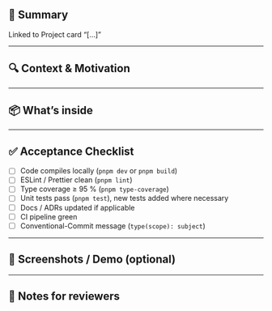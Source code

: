 <!--
  PULL REQUEST TEMPLATE
  ==================================================
  Keep the headings, replace the bracketed text.
  Lines that start with "<!--" will not be rendered.
-->

## 🚀 Summary

<!-- One-sentence description of what this PR delivers.
     Use present tense, no punctuation at the end. -->

Linked to Project card “[…]”

---

## 🔍 Context & Motivation

<!-- Why is this change needed? What problem does it solve?
     Reference ADRs or Discussions if relevant. -->

---

## 📦 What’s inside

<!-- Short bullet list of high-level changes.
     Example:
     - add tsconfig strict flags
     - replace X with Y
-->

---

## ✅ Acceptance Checklist

- [ ] Code compiles locally (`pnpm dev` or `pnpm build`)
- [ ] ESLint / Prettier clean (`pnpm lint`)
- [ ] Type coverage ≥ 95 % (`pnpm type-coverage`)
- [ ] Unit tests pass (`pnpm test`), new tests added where necessary
- [ ] Docs / ADRs updated if applicable
- [ ] CI pipeline green
- [ ] Conventional-Commit message (`type(scope): subject`)

---

## 📸 Screenshots / Demo (optional)

<!-- Drag-drop images or paste build URL -->

---

## 📝 Notes for reviewers

<!-- How can reviewers test or validate quickly?
     Mention follow-up issues if scope was intentionally limited. -->
